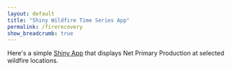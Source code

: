 ```yaml
---
layout: default
title: "Shiny Wildfire Time Series App"
permalink: /firerecovery
show_breadcrumb: true
---
```




Here's a simple [Shiny App](https://github.com/mariejohnson/portfolio/blob/master/fireApp/nppFireApp.md) that displays Net Primary Production at selected wildfire locations. 
